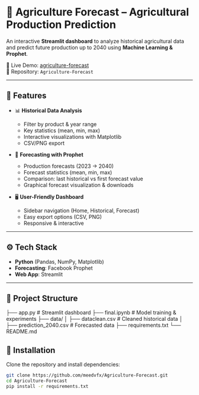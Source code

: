# 🌱 Agriculture Forecast – Agricultural Production Prediction

An interactive **Streamlit dashboard** to analyze historical agricultural data and predict future production up to 2040 using **Machine Learning & Prophet**.

🔗 Live Demo: [agriculture-forecast](https://agriculture-forecast.streamlit.app)  
📂 Repository: `Agriculture-Forecast`

---

## 📌 Features
- 📊 **Historical Data Analysis**  
  - Filter by product & year range  
  - Key statistics (mean, min, max)  
  - Interactive visualizations with Matplotlib  
  - CSV/PNG export  

- 🔮 **Forecasting with Prophet**  
  - Production forecasts (2023 → 2040)  
  - Forecast statistics (mean, min, max)  
  - Comparison: last historical vs first forecast value  
  - Graphical forecast visualization & downloads  

- 🖥️ **User-Friendly Dashboard**  
  - Sidebar navigation (Home, Historical, Forecast)  
  - Easy export options (CSV, PNG)  
  - Responsive & interactive  

---

## ⚙️ Tech Stack
- **Python** (Pandas, NumPy, Matplotlib)  
- **Forecasting**: Facebook Prophet  
- **Web App**: Streamlit  

---

## 📂 Project Structure
├── app.py                  # Streamlit dashboard
├── final.ipynb             # Model training & experiments
├── data/
│   ├── dataclean.csv       # Cleaned historical data
│   ├── prediction_2040.csv # Forecasted data
├── requirements.txt
└── README.md


## 🚀 Installation
Clone the repository and install dependencies:
```bash
git clone https://github.com/meedvfx/Agriculture-Forecast.git
cd Agriculture-Forecast
pip install -r requirements.txt
